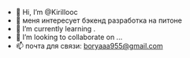 - 👋 Hi, I’m @Kirillooc
- 👀 меня интересует бэкенд разработка на питоне
- 🌱 I’m currently learning .
- 💞️ I’m looking to collaborate on ...
- 📫 почта для связи: boryaaa955@gmail.com

<!---
Kirilloo/Kirilloo is a ✨ special ✨ repository because its `README.md` (this file) appears on your GitHub profile.
You can click the Preview link to take a look at your changes.
--->
